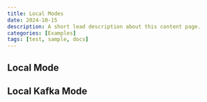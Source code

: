 ```yaml
---
title: Local Modes
date: 2024-10-15
description: A short lead description about this content page.
categories: [Examples]
tags: [test, sample, docs]
---
```


## Local Mode

## Local Kafka Mode